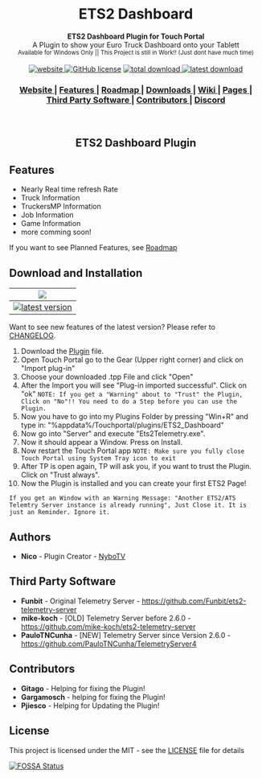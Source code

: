 <h1 align="center">ETS2 Dashboard</h1>

<div align="center">
  <strong>ETS2 Dashboard Plugin for Touch Portal</strong><br>
  A Plugin to show your Euro Truck Dashboard onto your Tablett<br>
  <sub>Available for Windows Only || This Project is still in Work!! (Just dont have much time)</sub>
</div>

<br>

<div align="center">
  <!-- Version -->
  <a href="https://nybotv.github.io/TP_ETS2_Plugin/">
    <img src="https://badge.fury.io/gh/NyboTV%2FTP_ETS2_Plugin.svg" alt="website">
  </a>
  <!-- License -->
  <a href="LICENSE">
    <a href="https://github.com/NyboTV/TP_ETS2_Plugin/blob/master/LICENSE"><img alt="GitHub license" src="https://img.shields.io/github/license/NyboTV/TP_ETS2_Plugin"></a>
  </a>
  <!-- Downloads total -->
  <a href="https://github.com/NyboTV/TP_ETS2_Plugin/releases">
    <img src="https://img.shields.io/github/downloads/NyboTV/TP_ETS2_Plugin/total.svg" alt="total download">
  </a>
  <!-- Downloads latest release -->
  <a href="https://github.com/NyboTV/TP_ETS2_Plugin/releases/latest">
    <img src="https://img.shields.io/github/downloads/NyboTV/TP_ETS2_Plugin/latest/total.svg" alt="latest download">
  </a>
</div>

<div align="center">
  <h3>
    <a href="https://nybotv.github.io/TP_ETS2_Plugin/">
      Website
    </a>
    <span> | </span>
    <a href="#features">
      Features
    </a>
    <span> | </span>
    <a href="https://github.com/NyboTV/TP_ETS2_Plugin/projects/1">
      Roadmap
    </a><span> | </span>
    <a href="#download-and-installation">
      Downloads
    </a>
    <span> | </span>
    <a href="https://github.com/NyboTV/TP_ETS2_Plugin/wiki">
      Wiki
    </a>
    <span> | </span>
    <a href="https://github.com/NyboTV/TP_ETS2_Plugin/wiki/Pages">
      Pages
    </a>
    <span> | </span>
    <a href="#Third-Party-Software">
      Third Party Software
    </a>
    <span> | </span>
    <a href="#Contributors">
      Contributors
    </a>
    <span> | </span>
    <a href="https://discord.gg/PvXJsxpGFe">
      Discord
    </a>
  </h3>
</div>
<br />

<h2 align="center">ETS2 Dashboard Plugin</h2>

## Features

- Nearly Real time refresh Rate
- Truck Information
- TruckersMP Information
- Job Information
- Game Information
- more comming soon!

If you want to see Planned Features, see [Roadmap](https://github.com/NyboTV/TP_ETS2_Plugin/projects/1)

## Download and Installation

| ![](https://raw.githubusercontent.com/wiki/ryanoasis/nerd-fonts/screenshots/v1.0.x/windows-pass-sm.png)                                                                                                          |   
|:----------------------------------------------------------------------------------------------------------------------------------------------------------------------------------------------------------------:|
[![latest version](https://img.shields.io/github/downloads/NyboTV/TP_ETS2_Plugin/latest/ETS2_Dashboard.tpp.svg)](https://github.com/NyboTV/Tp_ETS2_Plugin/releases/latest/download/ETS2_Dashboard.tpp) | 

Want to see new features of the latest version? Please refer to [CHANGELOG](CHANGELOG.md).


1. Download the [Plugin](https://github.com/NyboTV/Tp_ETS2_Plugin/releases/latest/download/ETS2_Dashboard.tpp) file.
2. Open Touch Portal go to the Gear (Upper right corner) and click on "Import plug-in"
3. Choose your downloaded .tpp File and click "Open"
4. After the Import you will see "Plug-in imported successful". Click on "ok" 
`NOTE: If you get a "Warning" about to "Trust" the Plugin, Click on "No"!! You need to do a Step before you can use the Plugin.`
6. Now you have to go into my Plugins Folder by pressing "Win+R" and type in: "%appdata%/Touchportal/plugins/ETS2_Dashboard"
7. Now go into "Server" and execute "Ets2Telemetry.exe". 
8. Now it should appear a Window. Press on Install.
9. Now restart the Touch Portal app 
`NOTE: Make sure you fully close Touch Portal using System Tray icon to exit`
6. After TP is open again, TP will ask you, if you want to trust the Plugin. Click on "Trust always".
7. Now the Plugin is installed and you can create your first ETS2 Page!

`If you get an Window with an Warning Message: "Another ETS2/ATS Telemtry Server instance is already running", Just Close it. It is just an Reminder. Ignore it.`


## Authors
- **Nico** - Plugin Creator - [NyboTV](https://github.com/NyboTV)


## Third Party Software
- **Funbit** - Original Telemetry Server - https://github.com/Funbit/ets2-telemetry-server
- **mike-koch** - [OLD] Telemetry Server before 2.6.0 - https://github.com/mike-koch/ets2-telemetry-server 
- **PauloTNCunha** - [NEW] Telemetry Server since Version 2.6.0 - https://github.com/PauloTNCunha/TelemetryServer4
    
   
## Contributors
- **Gitago** - Helping for fixing the Plugin!
- **Gargamosch** - helping for fixing the Plugin! 
- **Pjiesco** - Helping for Updating the Plugin!    
    

## License
This project is licensed under the MIT - see the [LICENSE](LICENSE) file for details

[![FOSSA Status](https://app.fossa.com/api/projects/git%2Bgithub.com%2FNyboTV%2FTP_ETS2_Plugin.svg?type=large)](https://app.fossa.com/projects/git%2Bgithub.com%2FNyboTV%2FTP_ETS2_Plugin?ref=badge_large)
